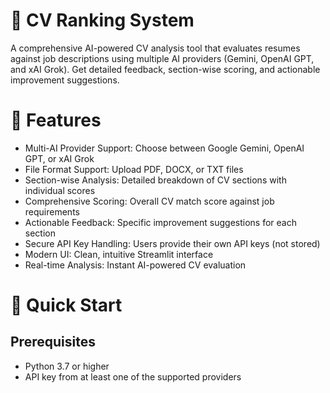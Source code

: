 # 🎯 CV Ranking System

A comprehensive AI-powered CV analysis tool that evaluates resumes against job descriptions using multiple AI providers (Gemini, OpenAI GPT, and xAI Grok). Get detailed feedback, section-wise scoring, and actionable improvement suggestions.

# 🌟 Features

- Multi-AI Provider Support: Choose between Google Gemini, OpenAI GPT, or xAI Grok
- File Format Support: Upload PDF, DOCX, or TXT files
- Section-wise Analysis: Detailed breakdown of CV sections with individual scores
- Comprehensive Scoring: Overall CV match score against job requirements
- Actionable Feedback: Specific improvement suggestions for each section
- Secure API Key Handling: Users provide their own API keys (not stored)
- Modern UI: Clean, intuitive Streamlit interface
- Real-time Analysis: Instant AI-powered CV evaluation

# 🚀 Quick Start

## Prerequisites

- Python 3.7 or higher
- API key from at least one of the supported providers
